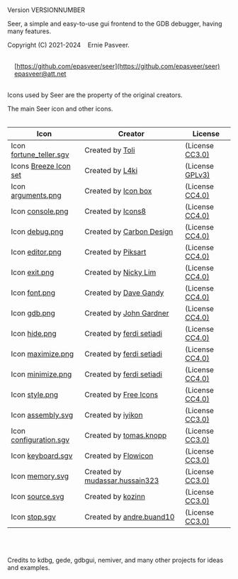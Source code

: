 &nbsp;  
Version VERSIONNUMBER
&nbsp;  

Seer, a simple and easy-to-use gui frontend to the GDB debugger, having many features.  

Copyright (C) 2021-2024 &nbsp;&nbsp; Ernie Pasveer.  
&nbsp;  

&nbsp;&nbsp;&nbsp;&nbsp;[https://github.com/epasveer/seer](https://github.com/epasveer/seer)  
&nbsp;&nbsp;&nbsp;&nbsp;[epasveer@att.net](mailto:user@example.com)  
&nbsp;  

Icons used by Seer are the property of the original creators.  

The main Seer icon and other icons.  
&nbsp;  


| Icon                                                                                                                                   | Creator                                                                                                                     | License                                                                                       |
| -------------------------------------------------------------------------------------------------------------------------------------- | --------------------------------------------------------------------------------------------------------------------------- | --------------------------------------------------------------------------------------------- |
|Icon <a href="https://thenounproject.com/icon/fortune-teller-3505303/"                                  title="">fortune_teller.sgv</a> |  Created by <a href="https://thenounproject.com/tolicon/"                              title="">Toli</a>                    | (License <a href="https://creativecommons.org/licenses/by/3.0/legalcode" title="">CC3.0)</a>  |
|Icons <a href="https://github.com/L4ki/Breeze-openSUSE-Icons"                                           title="">Breeze Icon set</a>    |  Created by <a href="https://github.com/L4ki/"                                         title="">L4ki</a>                    | (License <a href="https://www.gnu.org/licenses/gpl-3.0.en.html"          title="">GPLv3)</a>  |
|Icon <a href="https://icon-icons.com/icon/setting-balance-equalizer/152217"                             title="">arguments.png</a>      |  Created by <a href="https://icon-icons.com/users/67020lqBmzmzx0F3OH2GE/icon-sets/"    title="">Icon box</a>                | (License <a href="https://creativecommons.org/licenses/by/4.0/legalcode" title="">CC4.0)</a>  |
|Icon <a href="https://icon-icons.com/icon/console/5091"                                                 title="">console.png</a>        |  Created by <a href="https://icon-icons.com/users/Vn6TUStZ7Ng5JKLU3rRHX/icon-sets/"    title="">Icons8</a>                  | (License <a href="https://creativecommons.org/licenses/by/4.0/legalcode" title="">CC4.0)</a>  |
|Icon <a href="https://icon-icons.com/icon/debug/215819"                                                 title="">debug.png</a>          |  Created by <a href="https://icon-icons.com/users/7dBLqleqakUowFGJkWLXY/icon-sets/"    title="">Carbon Design</a>           | (License <a href="https://creativecommons.org/licenses/by/4.0/legalcode" title="">CC4.0)</a>  |
|Icon <a href="https://icon-icons.com/icon/web-design-writing-coding-development/220538"                 title="">editor.png</a>         |  Created by <a href="https://icon-icons.com/users/14h9fJJJmBr3Dm13gYSpS/icon-sets/"    title="">Piksart</a>                 | (License <a href="https://creativecommons.org/licenses/by/4.0/legalcode" title="">CC4.0)</a>  |
|Icon <a href="https://icon-icons.com/icon/logout-exit/176185"                                           title="">exit.png</a>           |  Created by <a href="https://icon-icons.com/users/ah334sOoBVVE7GXS94Who/icon-sets/"    title="">Nicky Lim</a>               | (License <a href="https://creativecommons.org/licenses/by/4.0/legalcode" title="">CC4.0)</a>  |
|Icon <a href="https://icon-icons.com/icon/font-symbol-of-letter-a/73556"                                title="">font.png</a>           |  Created by <a href="https://icon-icons.com/users/2LUKwJe4QDNsjuhkS98IX/icon-sets/"    title="">Dave Gandy</a>              | (License <a href="https://creativecommons.org/licenses/by/4.0/legalcode" title="">CC4.0)</a>  |
|Icon <a href="https://icon-icons.com/icon/GDB/132365"                                                   title="">gdb.png</a>            |  Created by <a href="https://icon-icons.com/users/AmQJzv5e8DpITUWIRmGPz/icon-sets/"    title="">John Gardner</a>            | (License <a href="https://creativecommons.org/licenses/by/4.0/legalcode" title="">CC4.0)</a>  |
|Icon <a href="https://icon-icons.com/icon/delete-remove/175783"                                         title="">hide.png</a>           |  Created by <a href="https://icon-icons.com/users/sr18GsT8hXb37mrJn4kOU/icon-sets/"    title="">ferdi setiadi</a>           | (License <a href="https://creativecommons.org/licenses/by/4.0/legalcode" title="">CC4.0)</a>  |
|Icon <a href="https://icon-icons.com/icon/resize-maximize/175765"                                       title="">maximize.png</a>       |  Created by <a href="https://icon-icons.com/users/sr18GsT8hXb37mrJn4kOU/icon-sets/"    title="">ferdi setiadi</a>           | (License <a href="https://creativecommons.org/licenses/by/4.0/legalcode" title="">CC4.0)</a>  |
|Icon <a href="https://icon-icons.com/icon/minimize-window/175768"                                       title="">minimize.png</a>       |  Created by <a href="https://icon-icons.com/users/sr18GsT8hXb37mrJn4kOU/icon-sets/"    title="">ferdi setiadi</a>           | (License <a href="https://creativecommons.org/licenses/by/4.0/legalcode" title="">CC4.0)</a>  |
|Icon <a href="https://icon-icons.com/icon/face-glasses-sunglasses/107950"                               title="">style.png</a>          |  Created by <a href="https://icon-icons.com/users/7VZI9qW3el29z8Ka5fjmo/icon-sets/"    title="">Free Icons</a>              | (License <a href="https://creativecommons.org/licenses/by/4.0/legalcode" title="">CC4.0)</a>  |
|Icon <a href="https://thenounproject.com/icon/asm-file-document-icon-2598539/"                          title="">assembly.svg</a>       |  Created by <a href="https://thenounproject.com/iyikon/"                               title="">iyikon</a>                  | (License <a href="https://creativecommons.org/licenses/by/3.0/legalcode" title="">CC3.0)</a>  |
|Icon <a href="https://thenounproject.com/icon/configuration-1115171/"                                   title="">configuration.sgv</a>  |  Created by <a href="https://thenounproject.com/tomas.knopp/"                          title="">tomas.knopp</a>             | (License <a href="https://creativecommons.org/licenses/by/3.0/legalcode" title="">CC3.0)</a>  |
|Icon <a href="https://thenounproject.com/icon/keyboard-key-4571629/"                                    title="">keyboard.sgv</a>       |  Created by <a href="https://thenounproject.com/Flowicon//"                            title="">Flowicon</a>                | (License <a href="https://creativecommons.org/licenses/by/3.0/legalcode" title="">CC3.0)</a>  |
|Icon <a href="https://thenounproject.com/icon/binary-data-search-4065152/"                              title="">memory.svg</a>         |  Created by <a href="https://thenounproject.com/mudassar.hussain323/"                  title="">mudassar.hussain323</a>     | (License <a href="https://creativecommons.org/licenses/by/3.0/legalcode" title="">CC3.0)</a>  |
|Icon <a href="https://thenounproject.com/icon/cpp-file-252779/"                                         title="">source.svg</a>         |  Created by <a href="https://thenounproject.com/kozinn/"                               title="">kozinn</a>                  | (License <a href="https://creativecommons.org/licenses/by/3.0/legalcode" title="">CC3.0)</a>  |
|Icon <a href="https://thenounproject.com/icon/interruption-4417639/"                                    title="">stop.sgv</a>           |  Created by <a href="https://thenounproject.com/andre.buand10/"                        title="">andre.buand10</a>           | (License <a href="https://creativecommons.org/licenses/by/3.0/legalcode" title="">CC3.0)</a>  |

&nbsp;  
&nbsp;  
  
Credits to kdbg, gede, gdbgui, nemiver, and many other projects for ideas and examples.  
  
&nbsp;  
&nbsp;  
